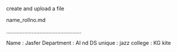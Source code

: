 
create and upload a file

name_rollno.md

..................................................

Name : Jasfer
Department : AI nd DS
unique : jazz
college : KG kite
